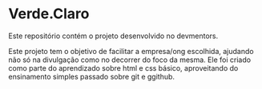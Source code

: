 # Verde.Claro
Este repositório contém o projeto desenvolvido no devmentors.

Este projeto tem o objetivo de facilitar a empresa/ong escolhida, ajudando não só na divulgação como no decorrer do foco da mesma. 
Ele foi criado como parte do aprendizado sobre html e css básico, aproveitando do ensinamento simples passado sobre git e ggithub.